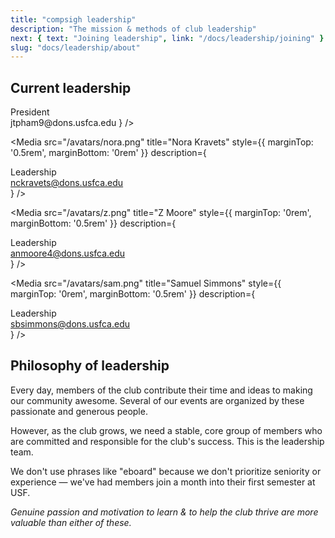 ```yaml
---
title: "compsigh leadership"
description: "The mission & methods of club leadership"
next: { text: "Joining leadership", link: "/docs/leadership/joining" }
slug: "docs/leadership/about"
---
```


## Current leadership

<Grid columns={2}>
  <Media
    src="/avatars/jet.png"
    title="Jet Pham"
    style={{ marginTop: '0.5rem', marginBottom: '0rem' }}
    description={
      <div>
        <span>President</span>
        <br />
        <Link href="mailto:jtpham9@dons.usfca.edu">jtpham9@dons.usfca.edu</Link>
      </div>
    }
  />
  
  <Media
    src="/avatars/nora.png"
    title="Nora Kravets"
    style={{ marginTop: '0.5rem', marginBottom: '0rem' }}
    description={
      <div>
        <span>Leadership</span>
        <br />
        <Link href="mailto:nckravets@dons.usfca.edu">nckravets@dons.usfca.edu</Link>
      </div>
    }
  />

  <Media
    src="/avatars/z.png"
    title="Z Moore"
    style={{ marginTop: '0rem', marginBottom: '0.5rem' }}
    description={
      <div>
        <span>Leadership</span>
        <br />
        <Link href="mailto:anmoore4@dons.usfca.edu">anmoore4@dons.usfca.edu</Link>
      </div>
    }
  />

  <Media
    src="/avatars/sam.png"
    title="Samuel Simmons"
    style={{ marginTop: '0rem', marginBottom: '0.5rem' }}
    description={
      <div>
        <span>Leadership</span>
        <br />
        <Link href="mailto:sbsimmons@dons.usfca.edu">sbsimmons@dons.usfca.edu</Link>
      </div>
    }
  />
</Grid>

## Philosophy of leadership

Every day, members of the club contribute their time and ideas to making our community awesome. Several of our events are organized by these passionate and generous people.

However, as the club grows, we need a stable, core group of members who are committed and responsible for the club's success. This is the leadership team.

We don't use phrases like "eboard" because we don't prioritize seniority or experience — we've had members join a month into their first semester at USF.

*Genuine passion and motivation to learn & to help the club thrive are more valuable than either of these.*
